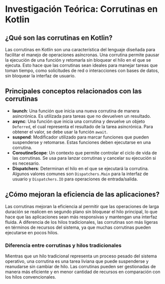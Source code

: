 
# Investigación Teórica: Corrutinas en Kotlin

## ¿Qué son las corrutinas en Kotlin?

Las corrutinas en Kotlin son una característica del lenguaje diseñada para facilitar el manejo de operaciones asíncronas. 
Una corrutina permite pausar la ejecución de una función y retomarla sin bloquear el hilo en el que se ejecuta. 
Esto hace que las corrutinas sean ideales para manejar tareas que toman tiempo, como solicitudes de red o interacciones con bases de datos, 
sin bloquear la interfaz de usuario.

## Principales conceptos relacionados con las corrutinas

- **launch**: Una función que inicia una nueva corrutina de manera asincrónica. Es utilizada para tareas que no devuelven un resultado.
- **async**: Una función que inicia una corrutina y devuelve un objeto `Deferred`, el cual representa el resultado de la tarea asincrónica.
  Para obtener el valor, se debe usar la función `await`.
- **suspend**: Modificador utilizado para marcar funciones que pueden suspenderse y retomarse. Estas funciones deben ejecutarse en una corrutina.
- **CoroutineScope**: Un contexto que permite controlar el ciclo de vida de las corrutinas. Se usa para lanzar corrutinas y cancelar su ejecución si es necesario.
- **Dispatchers**: Determinan el hilo en el que se ejecutará la corrutina. Algunos valores comunes son `Dispatchers.Main` para la interfaz de usuario y 
  `Dispatchers.IO` para operaciones de entrada/salida.

## ¿Cómo mejoran la eficiencia de las aplicaciones?

Las corrutinas mejoran la eficiencia al permitir que las operaciones de larga duración se realicen en segundo plano sin bloquear el hilo principal, 
lo que hace que las aplicaciones sean más responsivas y mantengan una interfaz fluida. A diferencia de los hilos tradicionales, las corrutinas 
son más ligeras en términos de recursos del sistema, ya que muchas corrutinas pueden ejecutarse en pocos hilos.

### Diferencia entre corrutinas y hilos tradicionales

Mientras que un hilo tradicional representa un proceso pesado del sistema operativo, una corrutina es una tarea liviana que puede 
suspenderse y reanudarse sin cambiar de hilo. Las corrutinas pueden ser gestionadas de manera más eficiente y en menor cantidad de recursos 
en comparación con los hilos convencionales.
        
